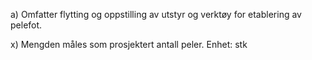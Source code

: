a) Omfatter flytting og oppstilling av utstyr og verktøy for etablering av pelefot.

x) Mengden måles som prosjektert antall peler. Enhet: stk

